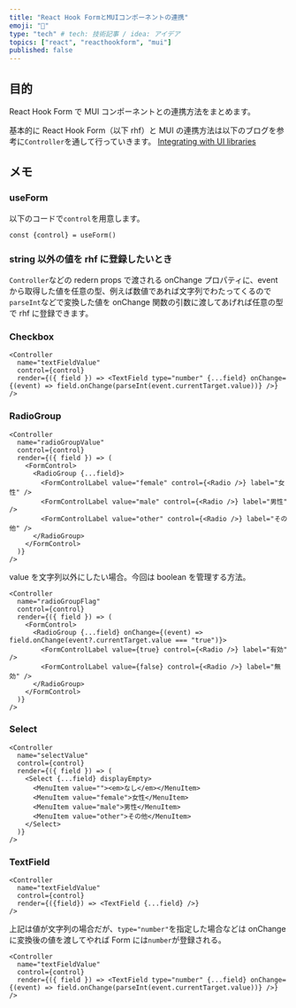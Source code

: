 ```yaml
---
title: "React Hook FormとMUIコンポーネントの連携"
emoji: "💭"
type: "tech" # tech: 技術記事 / idea: アイデア
topics: ["react", "reacthookform", "mui"]
published: false
---
```


## 目的

React Hook Form で MUI コンポーネントとの連携方法をまとめます。

基本的に React Hook Form（以下 rhf）と MUI の連携方法は以下のブログを参考に`Controller`を通して行っていきます。
[Integrating with UI libraries](https://react-hook-form.com/get-started#IntegratingwithUIlibraries)

## メモ

### useForm

以下のコードで`control`を用意します。

```tsx
const {control} = useForm()
```

### string 以外の値を rhf に登録したいとき

`Controller`などの redern props で渡される onChange プロパティに、event から取得した値を任意の型、例えば数値であれば文字列でわたってくるので`parseInt`などで変換した値を onChange 関数の引数に渡してあげれば任意の型で rhf に登録できます。

### Checkbox

```tsx
<Controller
  name="textFieldValue"
  control={control}
  render={({ field }) => <TextField type="number" {...field} onChange={(event) => field.onChange(parseInt(event.currentTarget.value))} />}
/>
```

### RadioGroup

```tsx
<Controller
  name="radioGroupValue"
  control={control}
  render={({ field }) => (
    <FormControl>
      <RadioGroup {...field}>
        <FormControlLabel value="female" control={<Radio />} label="女性" />
        <FormControlLabel value="male" control={<Radio />} label="男性" />
        <FormControlLabel value="other" control={<Radio />} label="その他" />
      </RadioGroup>
    </FormControl>
  )}
/>
```

value を文字列以外にしたい場合。今回は boolean を管理する方法。

```tsx
<Controller
  name="radioGroupFlag"
  control={control}
  render={({ field }) => (
    <FormControl>
      <RadioGroup {...field} onChange={(event) => field.onChange(event?.currentTarget.value === "true")}>
        <FormControlLabel value={true} control={<Radio />} label="有効" />
        <FormControlLabel value={false} control={<Radio />} label="無効" />
      </RadioGroup>
    </FormControl>
  )}
/>
```

### Select

```tsx
<Controller
  name="selectValue"
  control={control}
  render={({ field }) => (
    <Select {...field} displayEmpty>
      <MenuItem value=""><em>なし</em></MenuItem>
      <MenuItem value="female">女性</MenuItem>
      <MenuItem value="male">男性</MenuItem>
      <MenuItem value="other">その他</MenuItem>
    </Select>
  )}
/>
```

### TextField

```tsx
<Controller
  name="textFieldValue"
  control={control}
  render={({field}) => <TextField {...field} />}
/>
```

上記は値が文字列の場合だが、`type="number"`を指定した場合などは onChange に変換後の値を渡してやれば Form には`number`が登録される。

```tsx
<Controller
  name="textFieldValue"
  control={control}
  render={({ field }) => <TextField type="number" {...field} onChange={(event) => field.onChange(parseInt(event.currentTarget.value))} />}
/>
```

